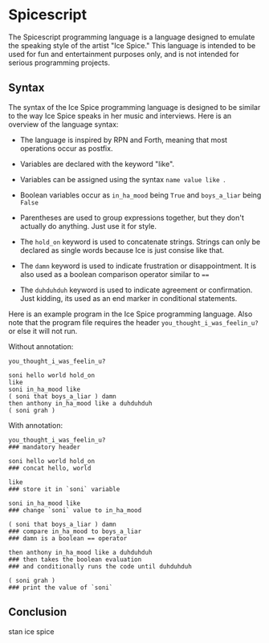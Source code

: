 # Spicescript

The Spicescript programming language is a language designed to emulate the speaking style of the artist "Ice Spice." This language is intended to be used for fun and entertainment purposes only, and is not intended for serious programming projects.

## Syntax

The syntax of the Ice Spice programming language is designed to be similar to the way Ice Spice speaks in her music and interviews. Here is an overview of the language syntax:

- The language is inspired by RPN and Forth, meaning that most operations occur as postfix.
- Variables are declared with the keyword "like".
-  Variables can be assigned using the syntax `name value like `.
- Boolean variables occur as ``in_ha_mood`` being ``True`` and ``boys_a_liar`` being ``False``
- Parentheses are used to group expressions together, but they don't actually do anything. Just use it for style.

- The `hold_on` keyword is used to concatenate strings. Strings can only be declared as single words because Ice is just consise like that.
- The `damn` keyword is used to indicate frustration or disappointment. It is also used as a boolean comparison operator similar to ``==``
- The `duhduhduh` keyword is used to indicate agreement or confirmation. Just kidding, its used as an end marker in conditional statements.

Here is an example program in the Ice Spice programming language. Also note that the program file requires the header ``you_thought_i_was_feelin_u?``or else it will not run.

Without annotation:
```
you_thought_i_was_feelin_u?

soni hello world hold_on 
like
soni in_ha_mood like
( soni that boys_a_liar ) damn 
then anthony in_ha_mood like a duhduhduh
( soni grah )
```
With annotation:
```
you_thought_i_was_feelin_u?
### mandatory header

soni hello world hold_on 
### concat hello, world 

like
### store it in `soni` variable

soni in_ha_mood like
### change `soni` value to in_ha_mood

( soni that boys_a_liar ) damn 
### compare in_ha_mood to boys_a_liar
### damn is a boolean == operator

then anthony in_ha_mood like a duhduhduh
### then takes the boolean evaluation
### and conditionally runs the code until duhduhduh

( soni grah )
### print the value of `soni`
```


## Conclusion

stan ice spice

